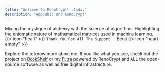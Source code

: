 ```yaml
---
title: "Welcome to RenoCrypt! :tada:"
description: "AppCubic and RenoCrypt"
---
```


<div class="px-4 py-2 font-bold rounded-md bg-primary-100 dark:bg-primary-900">Mixing the mystique of alchemy with the science of algorithms. Highlighting the enigmatic nature of mathematical matrices used in machine learning.</div>


<div class="flex px-4 py-2 mb-8 mt-4 text-base rounded-md bg-primary-100 dark:bg-primary-900">
  <span class="flex items-center ltr:pr-3 rtl:pl-3 text-primary-400">
    {{< icon "heart" >}}
  </span>
  <span class="flex items-center justify-between grow dark:text-neutral-300">
    <span class="prose dark:prose-invert"><code id="layout">Thank You For All The Support</code> -- Benji </span> 
    <span class="flex items-center ltr:pr-3 rtl:pl-3 text-primary-400">
    {{< icon "heart-empty" >}}
  </span>
  </span>
</div>

Explore the to know more about me. If you like what you see, check out the project on <a target="_blank" href="https://books.renocrypt.com">BookShelf</a> or my <a target="_blank" href="https://futur.renocrypt.com">Futra</a> powered by RenoCrypt and ALL the open-source software as well as free digital infrastructure.